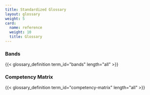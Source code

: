 ```yaml
---
title: Standardized Glossary
layout: glossary
weight: 5
card:
  name: reference
  weight: 10
  title: Glossary
---
```


### Bands

{{< glossary_definition term_id="bands" length="all" >}}

### Competency Matrix

{{< glossary_definition term_id="competency-matrix" length="all" >}}
